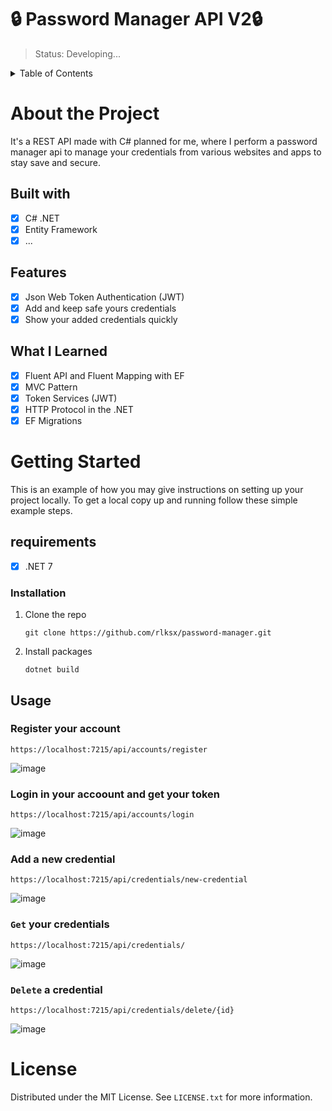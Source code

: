 # 🔒 Password Manager API V2🔒
> Status: Developing...

<details>
  <summary>Table of Contents</summary>
  <ol>
    <li>
      <a href="#about-the-project">About The Project</a>
      <ul>
        <li><a href="#built-with">Built With</a></li>
        <li><a href="#features">Features</a></li>
        <li><a href="#what-i-learned">What I Learned</a></li>
      </ul>
    </li>
    <li>
      <a href="#getting-started">Getting Started</a>
      <ul>
        <li><a href="#requirements">Prerequisites</a></li>
        <li><a href="#installation">Installation</a></li>
      </ul>
    </li>
    <li><a href="#usage">Usage</a></li>
    <li><a href="#license">License</a></li>
  </ol>
</details>

# About the Project
It's a REST API made with C# planned for me, where I perform a password manager api 
to manage your credentials from various websites and apps to stay save and secure.

## Built with
- [x] C# .NET
- [x] Entity Framework
- [x] ...

## Features
- [x] Json Web Token Authentication (JWT)
- [x] Add and keep safe yours credentials
- [x] Show your added credentials quickly

## What I Learned
- [x] Fluent API and Fluent Mapping with EF
- [x] MVC Pattern
- [x] Token Services (JWT) 
- [x] HTTP Protocol in the .NET
- [x] EF Migrations

# Getting Started
This is an example of how you may give instructions on setting up your project locally.
To get a local copy up and running follow these simple example steps.

## requirements
- [x] .NET 7

### Installation
1. Clone the repo
   ```
   git clone https://github.com/rlksx/password-manager.git
   ```
2. Install packages
   ```
   dotnet build
   ```
## Usage
### Register your account 
```
https://localhost:7215/api/accounts/register
```
![image](https://user-images.githubusercontent.com/99461398/207970965-690f80d1-55e0-4b38-a658-5caf5fb8cede.png)

### Login in your accoount and get your token
```
https://localhost:7215/api/accounts/login
```
![image](https://user-images.githubusercontent.com/99461398/207971347-9c378c61-6319-4013-814c-2d9c9f81cd0d.png)

### Add a new credential
```
https://localhost:7215/api/credentials/new-credential
```
![image](https://user-images.githubusercontent.com/99461398/207971617-d1059d30-c84f-445c-a11a-bf1701694ef7.png)

### `Get` your credentials
```
https://localhost:7215/api/credentials/
```
![image](https://user-images.githubusercontent.com/99461398/207971873-49b64769-b1b7-4654-a270-0b4a619c656d.png)

### `Delete` a credential
```
https://localhost:7215/api/credentials/delete/{id}
```
![image](https://user-images.githubusercontent.com/99461398/208300768-5e603d06-8601-48b2-80f9-539396b190a5.png)

# License
Distributed under the MIT License. See `LICENSE.txt` for more information.
